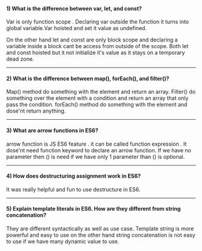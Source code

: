 #### 1) What is the difference between var, let, and const?

Var is only function scope . Declaring var outside the function it turns into global variable.Var hoisted and set it value as undefined.

On the other hand let and const are only block scope and declaring a variable inside a block cant be access from outside of the scope. Both let and const hoisted but it not initialize it's value as it stays on a temporary dead zone.

---

#### 2) What is the difference between map(), forEach(), and filter()?

Map() method do something with the element and return an array.
Filter() do something over the element with a condition and return an array that only pass the condition.
forEach() method do something with the element and dose'nt return anything.

---

#### 3) What are arrow functions in ES6?

arrow function is JS ES6 feature . it can be called function expression . It dose'nt need function keyword to declare an arrow function. If we have no parameter then () is need if we have only 1 parameter than () is optional.

---

#### 4) How does destructuring assignment work in ES6?

It was really helpful and fun to use destructure in ES6.

---

#### 5) Explain template literals in ES6. How are they different from string concatenation?

They are different syntactically as well as use case. Template string is more powerful and easy to use on the other hand string concatenation is not easy to use if we have many dynamic value to use.